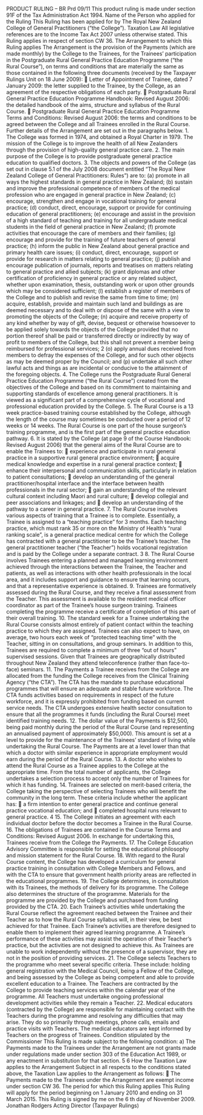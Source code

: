 PRODUCT RULING – BR Prd 09/11 This product ruling is made under section 91F of the Tax Administration Act 1994. Name of the Person who applied for the Ruling This Ruling has been applied for by The Royal New Zealand College of General Practitioners (“the College”). Taxation Law All legislative references are to the Income Tax Act 2007 unless otherwise stated. This Ruling applies in respect of section CW 36. The Arrangement to which this Ruling applies The Arrangement is the provision of the Payments (which are made monthly) by the College to the Trainees, for the Trainees’ participation in the Postgraduate Rural General Practice Education Programme (“the Rural Course”), on terms and conditions that are materially the same as those contained in the following three documents (received by the Taxpayer Rulings Unit on 18 June 2009):  Letter of Appointment of Trainee, dated 7 January 2009: the letter supplied to the Trainee, by the College, as an agreement of the respective obligations of each party.  Postgraduate Rural General Practice Education Programme Handbook: Revised August 2006: the detailed handbook of the aims, structure and syllabus of the Rural Course.  Postgraduate Rural General Practice Education Programme Terms and Conditions: Revised August 2006: the terms and conditions to be agreed between the College and all Trainees enrolled in the Rural Course. Further details of the Arrangement are set out in the paragraphs below. 1. The College was formed in 1974, and obtained a Royal Charter in 1979. The mission of the College is to improve the health of all New Zealanders through the provision of high-quality general practice care. 2. The main purpose of the College is to provide postgraduate general practice education to qualified doctors. 3. The objects and powers of the College (as set out in clause 5.1 of the July 2008 document entitled “The Royal New Zealand College of General Practitioners: Rules”) are to: (a) promote in all ways the highest standards in general practice in New Zealand; (b) sustain and improve the professional competence of members of the medical profession who are engaged in general practice in New Zealand; (c) encourage, strengthen and engage in vocational training for general practice; (d) conduct, direct, encourage, support or provide for continuing education of general practitioners; (e) encourage and assist in the provision of a high standard of teaching and training for all undergraduate medical students in the field of general practice in New Zealand; (f) promote activities that encourage the care of members and their families; (g) encourage and provide for the training of future teachers of general practice; (h) inform the public in New Zealand about general practice and primary health care issues; (i) conduct, direct, encourage, support or provide for research in matters relating to general practice; (j) publish and encourage publication of journals, reports and treatises on matters relating to general practice and allied subjects; (k) grant diplomas and other certification of proficiency in general practice or any related subject, whether upon examination, thesis, outstanding work or upon other grounds which may be considered sufficient; (l) establish a register of members of the College and to publish and revise the same from time to time; (m) acquire, establish, provide and maintain such land and buildings as are deemed necessary and to deal with or dispose of the same with a view to promoting the objects of the College; (n) acquire and receive property of any kind whether by way of gift, devise, bequest or otherwise howsoever to be applied solely towards the objects of the College provided that no portion thereof shall be paid or transferred directly or indirectly by way of profit to members of the College, but this shall not prevent a member being reimbursed for professional services; 2 (o) apply annual dues received from members to defray the expenses of the College, and for such other objects as may be deemed proper by the Council; and (p) undertake all such other lawful acts and things as are incidental or conducive to the attainment of the foregoing objects. 4. The College runs the Postgraduate Rural General Practice Education Programme (“the Rural Course”) created from the objectives of the College and based on its commitment to maintaining and supporting standards of excellence among general practitioners. It is viewed as a significant part of a comprehensive cycle of vocational and professional education provided by the College. 5. The Rural Course is a 13 week practice-based training course established by the College, although the length of the course may sometimes be conducted over a period of 12 weeks or 14 weeks. The Rural Course is one part of the house surgeon’s training programme, and is the first part of the general practice education pathway. 6. It is stated by the College (at page 9 of the Course Handbook: Revised August 2006) that the general aims of the Rural Course are to enable the Trainees to:  experience and participate in rural general practice in a supportive rural general practice environment;  acquire medical knowledge and expertise in a rural general practice context;  enhance their interpersonal and communication skills, particularly in relation to patient consultations;  develop an understanding of the general practitioner/hospital interface and the interface between health professionals in the rural sector;  gain an understanding of the relevant cultural context including Maori and rural culture;  develop collegial and peer associations and linkages; and  develop an understanding of the pathway to a career in general practice. 7. The Rural Course involves various aspects of training that a Trainee is to complete. Essentially, a Trainee is assigned to a “teaching practice” for 3 months. Each teaching practice, which must rank 35 or more on the Ministry of Health’s “rural ranking scale”, is a general practice medical centre for which the College has contracted with a general practitioner to be the Trainee’s teacher. The general practitioner teacher (“the Teacher”) holds vocational registration and is paid by the College under a separate contract. 3 8. The Rural Course involves Trainees entering a planned and managed learning environment achieved through the interactions between the Trainee, the Teacher and patients, as well as interactions with other health professionals in the local area, and it includes support and guidance to ensure that learning occurs, and that a representative experience is obtained. 9. Trainees are formatively assessed during the Rural Course, and they receive a final assessment from the Teacher. This assessment is available to the resident medical officer coordinator as part of the Trainee’s house surgeon training. Trainees completing the programme receive a certificate of completion of this part of their overall training. 10. The standard week for a Trainee undertaking the Rural Course consists almost entirely of patient contact within the teaching practice to which they are assigned. Trainees can also expect to have, on average, two hours each week of “protected teaching time” with the Teacher, sitting in on consultations, and group seminars. In addition to this, Trainees are required to complete a minimum of three “out of hours” supervised sessions. Given that Trainees are geographically distributed throughout New Zealand they attend teleconference (rather than face-to-face) seminars. 11. The Payments a Trainee receives from the College are allocated from the funding the College receives from the Clinical Training Agency (“the CTA”). The CTA has the mandate to purchase educational programmes that will ensure an adequate and stable future workforce. The CTA funds activities based on requirements in respect of the future workforce, and it is expressly prohibited from funding based on current service needs. The CTA undergoes extensive health sector consultation to ensure that all the programmes it funds (including the Rural Course) meet identified training needs. 12. The dollar value of the Payments is $12,500, being paid monthly during the period of the Rural Course (and representing an annualised payment of approximately $50,000). This amount is set at a level to provide for the maintenance of the Trainees’ standard of living while undertaking the Rural Course. The Payments are at a level lower than that which a doctor with similar experience in appropriate employment would earn during the period of the Rural Course. 13. A doctor who wishes to attend the Rural Course as a Trainee applies to the College at the appropriate time. From the total number of applicants, the College undertakes a selection process to accept only the number of Trainees for which it has funding. 14. Trainees are selected on merit-based criteria, the College taking the perspective of selecting Trainees who will benefit the community in the long term. These criteria include whether the applicant has:  a firm intention to enter general practice and continue general practice vocational education; and  completed hospital runs relevant to general practice. 4 15. The College initiates an agreement with each individual doctor before the doctor becomes a Trainee in the Rural Course. 16. The obligations of Trainees are contained in the Course Terms and Conditions: Revised August 2006. In exchange for undertaking this, Trainees receive from the College the Payments. 17. The College Education Advisory Committee is responsible for setting the educational philosophy and mission statement for the Rural Course. 18. With regard to the Rural Course content, the College has developed a curriculum for general practice training in consultation with College Members and Fellows, and with the CTA to ensure that government health priority areas are reflected in the educational programmes. 19. The College determines, in consultation with its Trainees, the methods of delivery for its programme. The College also determines the structure of the programme. Materials for the programme are provided by the College and purchased from funding provided by the CTA. 20. Each Trainee’s activities while undertaking the Rural Course reflect the agreement reached between the Trainee and their Teacher as to how the Rural Course syllabus will, in their view, be best achieved for that Trainee. Each Trainee’s activities are therefore designed to enable them to implement their agreed learning programme. A Trainee’s performance of these activities may assist the operation of their Teacher’s practice, but the activities are not designed to achieve this. As Trainees are unable to work independently without the presence of a supervisor, they are not in the position of providing services. 21. The College selects Teachers to the programme who meet several specific criteria. These include: holding general registration with the Medical Council, being a Fellow of the College, and being assessed by the College as being competent and able to provide excellent education to a Trainee. The Teachers are contracted by the College to provide teaching services within the calendar year of the programme. All Teachers must undertake ongoing professional development activities while they remain a Teacher. 22. Medical educators (contracted by the College) are responsible for maintaining contact with the Teachers during the programme and resolving any difficulties that may arise. They do so primarily through meetings, phone calls, emails and practice visits with Teachers. The medical educators are kept informed by Teachers on the progress of Trainees. Condition stipulated by the Commissioner This Ruling is made subject to the following condition: a) The Payments made to the Trainees under the Arrangement are not grants made under regulations made under section 303 of the Education Act 1989, or any enactment in substitution for that section. 5 6 How the Taxation Law applies to the Arrangement Subject in all respects to the conditions stated above, the Taxation Law applies to the Arrangement as follows:  The Payments made to the Trainees under the Arrangement are exempt income under section CW 36. The period for which this Ruling applies This Ruling will apply for the period beginning on 1 January 2010 and ending on 31 March 2015. This Ruling is signed by me on the 6 th day of November 2009. Jonathan Rodgers Acting Director (Taxpayer Rulings)